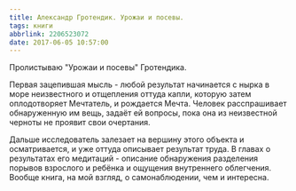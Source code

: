 ```yaml
---
title: Александр Гротендик. Урожаи и посевы.
tags: книги
abbrlink: 2206523072
date: 2017-06-05 10:57:00
---
```

Пролистываю "Урожаи и посевы" Гротендика.

Первая зацепившая мысль - любой результат начинается с нырка в море неизвестного и отщепления оттуда капли, которую затем оплодотворяет Мечтатель, и рождается Мечта. Человек расспрашивает обнаруженную им вещь, задаёт ей вопросы, пока она из неизвестной черноты не проявит свои очертания.

Дальше исследователь залезает на вершину этого объекта и осматривается, и уже оттуда описывает результат труда. В главах о результатах его медитаций - описание обнаружения разделения порывов взрослого и ребёнка и ощущения внутреннего облегчения. Вообще книга, на мой взгляд, о самонаблюдении, чем и интересна.